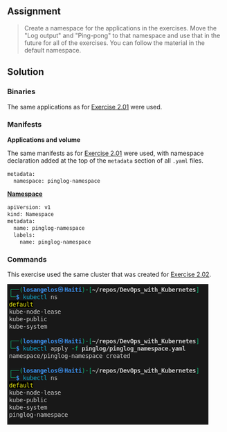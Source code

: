 ## Assignment

> Create a namespace for the applications in the exercises. Move the "Log output" and "Ping-pong" to that namespace and use that in the future for all of the exercises. You can follow the material in the default namespace.

## Solution

### Binaries

The same applications as for [Exercise 2.01](https://github.com/VikSil/DevOps_with_Kubernetes/tree/trunk/Part2/Exercise_2.01) were used.


### Manifests

**Applications and volume**

The same manifests as for [Exercise 2.01](https://github.com/VikSil/DevOps_with_Kubernetes/tree/trunk/Part2/Exercise_2.01) were used, with namespace declaration added at the top of the `metadata` section of all `.yaml` files.

```
metadata:
  namespace: pinglog-namespace
```

[**Namespace**](https://github.com/VikSil/DevOps_with_Kubernetes/tree/trunk/Part2/Exercise_2.03/pinglog_namespace.yaml)

```
apiVersion: v1
kind: Namespace
metadata:
  name: pinglog-namespace
  labels:
    name: pinglog-namespace
```

### Commands

This exercise used the same cluster that was created for [Exercise 2.02](https://raw.githubusercontent.com/VikSil/DevOps_with_Kubernetes/refs/heads/trunk/Part2/Exercise_2.02/Exercise_2.02_commands.png).

![Commands for Exercise 2.03](https://raw.githubusercontent.com/VikSil/DevOps_with_Kubernetes/refs/heads/trunk/Part2/Exercise_2.03/Exercise_2.03_commands.png)
